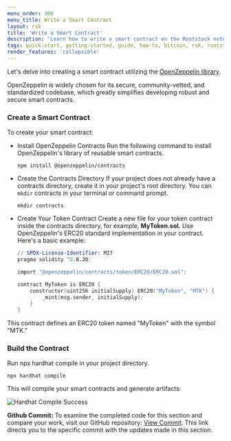 ```yaml
---
menu_order: 300
menu_title: Write a Smart Contract
layout: rsk
title: 'Write a Smart Contract'
description: 'Learn how to write a smart contract on the Rootstock network'
tags: quick-start, getting-started, guide, how-to, bitcoin, rsk, rootstock, blockchain
render_features: 'collapsible'
---
```

Let's delve into creating a smart contract utilizing the [OpenZeppelin library](https://www.openzeppelin.com/contracts).

OpenZeppelin is widely chosen for its secure, community-vetted, and standardized codebase, which greatly simplifies developing robust and secure smart contracts.

### Create a Smart Contract

To create your smart contract:

[](#top "collapsible")
- Install OpenZeppelin Contracts
    Run the following command to install OpenZeppelin's library of reusable smart contracts.
    ```shell
    npm install @openzeppelin/contracts
    ```
- Create the Contracts Directory
    If your project does not already have a contracts directory, create it in your project's root directory. You can `mkdir` contracts in your terminal or command prompt.
    ```shell
    mkdir contracts
    ```
- Create Your Token Contract
    Create a new file for your token contract inside the contracts directory, for example, **MyToken.sol.** Use OpenZeppelin's ERC20 standard implementation in your contract. Here's a basic example:
    ```s
    // SPDX-License-Identifier: MIT
    pragma solidity ^0.8.20;

    import "@openzeppelin/contracts/token/ERC20/ERC20.sol";

    contract MyToken is ERC20 {
        constructor(uint256 initialSupply) ERC20("MyToken", "MTK") {
            _mint(msg.sender, initialSupply);
        }
    }
    ```
This contract defines an ERC20 token named "MyToken" with the symbol "MTK."

### Build the Contract

Run npx hardhat compile in your project directory.

```shell
npx hardhat compile
```

This will compile your smart contracts and generate artifacts:

![Hardhat Compile Success](/assets/img/guides/quickstart/getting-started/compile-success.png)

**Github Commit:** To examine the completed code for this section and compare your work, visit our GitHub repository: [View Commit](https://github.com/jesus-iov/rootstock-quick-start-guide/commit/eff6d60a10ba3779d35eb53c4c7c99696dcf283c5). This link directs you to the specific commit with the updates made in this section.
